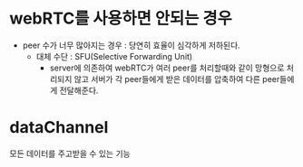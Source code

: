 # webRTC를 사용하면 안되는 경우

- peer 수가 너무 많아지는 경우 : 당연히 효율이 심각하게 저하된다.
  - 대체 수단 : SFU(Selective Forwarding Unit)
    - server에 의존하여 webRTC가 여러 peer를 처리할때와 같이 망형으로 처리되지 않고 서버가 각 peer들에게 받은 데이터를 압축하여 다른 peer들에게 전달해준다.

# dataChannel

모든 데이터를 주고받을 수 있는 기능
